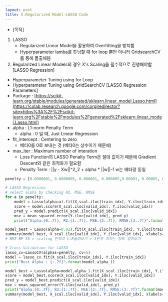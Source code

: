 ```yaml
---
layout: post
title: 5.Regularized Model-LASSO Code
---
```


- [목적]
1. LASSO
    - Regularized Linear Model을 활용하여 Overfitting을 방지함
    - Hyperparameter lamba를 튜닝할 때 for loop 뿐만 아니라 GridsearchCV를 통해 돌출해봄
2. Regularized Linear Models의 경우 X's Scaling을 필수적으로 진행해야함
[LASSO Regression]
- Hyperparameter Tuning using for Loop
- Hyperparameter Tuning using GridSearchCV
[LASSO Regression Parameters]
- Package : [https://scikit-learn.org/stable/modules/generated/sklearn.linear_model.Lasso.html](https://colab.research.google.com/corgiredirector?site=https%3A%2F%2Fscikit-learn.org%2Fstable%2Fmodules%2Fgenerated%2Fsklearn.linear_model.Lasso.html)
- alpha : L1-norm Penalty Term
    - alpha : 0 일 때, Just Linear Regression
- fit_intercept : Centering to zero
    - 베타0를 0로 보내는 것 (베타0는 상수이기 때문에)
- max_iter : Maximum number of interation
    - Loss Function의 LASSO Penalty Term은 절대 값이기 때문에 Gradient Descent와 같은 최적화가 필요함
    - Penalty Term : ||y - Xw||^2_2 + alpha * ||w||-1 w는 베타랑 동일

```python
penelty = [0.0000001, 0.0000005, 0.000001, 0.000005,0.00001, 0.00005, 0.0001, 0.001, 0.01, 0.02, 0.03, 0.04]

# LASSO Regression
# select alpha by checking R2, MSE, RMSE
for a in penelty:
    model = Lasso(alpha=a).fit(X_scal.iloc[train_idx], Y.iloc[train_idx])
    score = model.score(X_scal.iloc[valid_idx], Y.iloc[valid_idx])
    pred_y = model.predict(X_scal.iloc[valid_idx])
    mse = mean_squared_error(Y.iloc[valid_idx], pred_y)
    print("Alpha:{0:.7f}, R2:{1:.7f}, MSE:{2:.7f}, RMSE:{3:.7f}".format(a, score, mse, np.sqrt(mse)))
```

```python
model_best = Lasso(alpha=0.02).fit(X_scal.iloc[train_idx], Y.iloc[train_idx])
summary(model_best, X_scal.iloc[valid_idx], Y.iloc[valid_idx], xlabels=X.columns)
# BMI BP S5-> scaling 안하고 L.R돌려보기-> 1단위 미치는 정도 알아보기
```

```python
# Cross Validation for LASSO
lasso_cv=LassoCV(alphas=penelty, cv=5)
model = lasso_cv.fit(X_scal.iloc[train_idx], Y.iloc[train_idx])
print("Best Alpha : {:.7f}".format(model.alpha_))
```

```python
model_best = Lasso(alpha=model.alpha_).fit(X_scal.iloc[train_idx], Y.iloc[train_idx])
score = model_best.score(X_scal.iloc[valid_idx], Y.iloc[valid_idx])
pred_y = model_best.predict(X_scal.iloc[valid_idx])
mse = mean_squared_error(Y.iloc[valid_idx], pred_y)
print("Alpha:{0:.7f}, R2:{1:.7f}, MSE:{2:.7f}, RMSE:{3:.7f}".format(model.alpha_, score, mse, np.sqrt(mse)))
summary(model_best, X_scal.iloc[valid_idx], Y.iloc[valid_idx], xlabels=X.columns)
```

